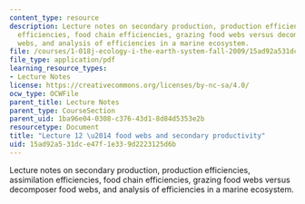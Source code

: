 ```yaml
---
content_type: resource
description: Lecture notes on secondary production, production efficiencies, assimilation
  efficiencies, food chain efficiencies, grazing food webs versus decomposer food
  webs, and analysis of efficiencies in a marine ecosystem.
file: /courses/1-018j-ecology-i-the-earth-system-fall-2009/15ad92a531dce47f1e339d2223125d6b_MIT1_018JF09_Lec12.pdf
file_type: application/pdf
learning_resource_types:
- Lecture Notes
license: https://creativecommons.org/licenses/by-nc-sa/4.0/
ocw_type: OCWFile
parent_title: Lecture Notes
parent_type: CourseSection
parent_uid: 1ba96e04-0308-c376-43d1-8d84d5353e2b
resourcetype: Document
title: "Lecture 12 \u2014 food webs and secondary productivity"
uid: 15ad92a5-31dc-e47f-1e33-9d2223125d6b
---
```

Lecture notes on secondary production, production efficiencies, assimilation efficiencies, food chain efficiencies, grazing food webs versus decomposer food webs, and analysis of efficiencies in a marine ecosystem.